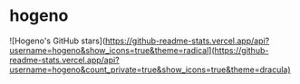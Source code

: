# hogeno

![Hogeno's GitHub stars](https://github-readme-stats.vercel.app/api?username=hogeno&show_icons=true&theme=radical](https://github-readme-stats.vercel.app/api?username=hogeno&count_private=true&show_icons=true&theme=dracula)
